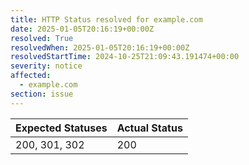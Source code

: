 ```yaml
---
title: HTTP Status resolved for example.com
date: 2025-01-05T20:16:19+00:00Z
resolved: True
resolvedWhen: 2025-01-05T20:16:19+00:00Z
resolvedStartTime: 2024-10-25T21:09:43.191474+00:00
severity: notice
affected:
  - example.com
section: issue
---
```


| Expected Statuses | Actual Status  |
|-------------------|----------------|
| 200, 301, 302 | 200 |

